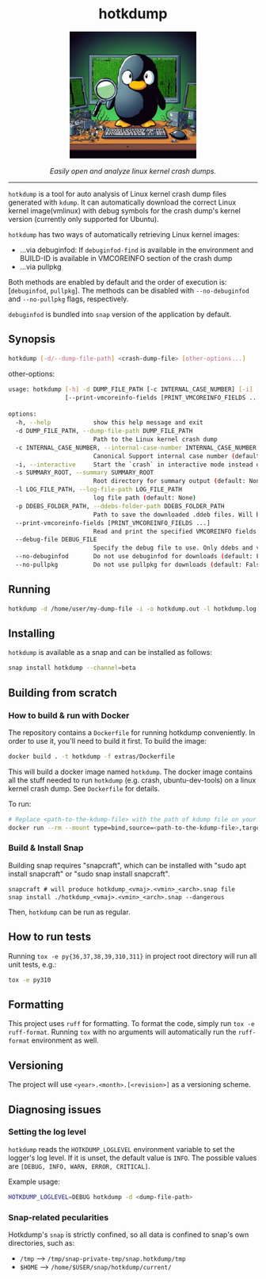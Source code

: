 <div align="center">

# hotkdump

<img src="extras/img/hotkdump-logo.png">

<i>Easily open and analyze linux kernel crash dumps.</i>
</div>

****

`hotkdump` is a tool for auto analysis of Linux kernel crash dump files generated with `kdump`. It can automatically download the correct Linux kernel image(vmlinux) with debug symbols for the crash dump's kernel version (currently only supported for Ubuntu).

`hotkdump` has two ways of automatically retrieving Linux kernel images:

- ...via debuginfod: If `debuginfod-find` is available in the environment and BUILD-ID is available in VMCOREINFO section of the crash dump
- ...via pullpkg

Both methods are enabled by default and the order of execution is: [`debuginfod`, `pullpkg`]. The methods can be disabled with `--no-debuginfod` and `--no-pullpkg` flags, respectively.

`debuginfod` is bundled into `snap` version of the application by default.

## Synopsis

```bash
hotkdump [-d/--dump-file-path] <crash-dump-file> [other-options...]
```

other-options:

```bash
usage: hotkdump [-h] -d DUMP_FILE_PATH [-c INTERNAL_CASE_NUMBER] [-i] [-o OUTPUT_FILE_PATH] [-l LOG_FILE_PATH] [-p DDEBS_FOLDER_PATH]
                [--print-vmcoreinfo-fields [PRINT_VMCOREINFO_FIELDS ...]] [--debug-file DEBUG_FILE] [--no-debuginfod | --no-pullpkg]

options:
  -h, --help            show this help message and exit
  -d DUMP_FILE_PATH, --dump-file-path DUMP_FILE_PATH
                        Path to the Linux kernel crash dump
  -c INTERNAL_CASE_NUMBER, --internal-case-number INTERNAL_CASE_NUMBER
                        Canonical Support internal case number (default: 0)
  -i, --interactive     Start the `crash` in interactive mode instead of printing summary (default: False)
  -s SUMMARY_ROOT, --summary SUMMARY_ROOT
                        Root directory for summary output (default: None)
  -l LOG_FILE_PATH, --log-file-path LOG_FILE_PATH
                        log file path (default: None)
  -p DDEBS_FOLDER_PATH, --ddebs-folder-path DDEBS_FOLDER_PATH
                        Path to save the downloaded .ddeb files. Will be created if the specified path is absent. (default: None)
  --print-vmcoreinfo-fields [PRINT_VMCOREINFO_FIELDS ...]
                        Read and print the specified VMCOREINFO fields from the given kernel crash dump, then exit.
  --debug-file DEBUG_FILE
                        Specify the debug file to use. Only ddebs and vmlinux files are supported. (default: None)
  --no-debuginfod       Do not use debuginfod for downloads (default: False)
  --no-pullpkg          Do not use pullpkg for downloads (default: False)
```

## Running

```bash
hotkdump -d /home/user/my-dump-file -i -o hotkdump.out -l hotkdump.log -p /tmp/ddebs
```

## Installing

`hotkdump` is available as a snap and can be installed as follows:

```bash
snap install hotkdump --channel=beta
```

## Building from scratch

### How to build & run with Docker

The repository contains a `Dockerfile` for running hotkdump conveniently. In order to use it, you'll need to build it first. To build the image:

```bash
docker build . -t hotkdump -f extras/Dockerfile
```

This will build a docker image named `hotkdump`. The docker image contains all the stuff needed to run `hotkdump` (e.g. crash, ubuntu-dev-tools) on a linux kernel crash dump. See `Dockerfile` for details.

To run:

```bash
# Replace <path-to-the-kdump-file> with the path of kdump file on your host
docker run --rm --mount type=bind,source=<path-to-the-kdump-file>,target=/tmp/crash-dumpv,readonly -it hotkdump bash -c "cd /tmp && UBUNTUTOOLS_UBUNTU_DDEBS_MIRROR= hotkdump -d /tmp/crash-dumpv -c 0 && cat hotkdump.out"
```

### Build & Install Snap

Building snap requires "snapcraft", which can be installed with "sudo apt install snapcraft" or "sudo snap install snapcraft".

```text
snapcraft # will produce hotkdump_<vmaj>.<vmin>_<arch>.snap file
snap install ./hotkdump_<vmaj>.<vmin>_<arch>.snap --dangerous
```

Then, `hotkdump` can be run as regular.

## How to run tests

Running `tox -e py{36,37,38,39,310,311}` in project root directory will run all unit tests, e.g.:

```bash
tox -e py310
```

## Formatting

This project uses `ruff` for formatting. To format the code, simply run `tox -e ruff-format`. Running `tox` with no arguments will automatically run the `ruff-format` environment as well.

## Versioning

The project will use `<year>.<month>.[<revision>]` as a versioning scheme.

## Diagnosing issues

### Setting the log level

`hotkdump` reads the `HOTKDUMP_LOGLEVEL` environment variable to set the logger's log level. If it is unset, the default value is `INFO`. The possible values are `[DEBUG, INFO, WARN, ERROR, CRITICAL]`.

Example usage:

```bash
HOTKDUMP_LOGLEVEL=DEBUG hotkdump -d <dump-file-path>
```

### Snap-related pecularities

Hotkdump's `snap` is strictly confined, so all data is confined to snap's own directories, such as:

- `/tmp` --> `/tmp/snap-private-tmp/snap.hotkdump/tmp`
- `$HOME` --> `/home/$USER/snap/hotkdump/current/`

[hotkdump-logo]: extras/img/hotkdump-logo.png
